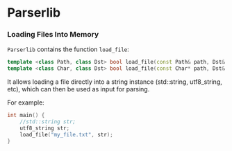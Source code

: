 # Parserlib

### Loading Files Into Memory

`Parserlib` contains the function `load_file`:

```cpp
template <class Path, class Dst> bool load_file(const Path& path, Dst& dst);
template <class Char, class Dst> bool load_file(const Char* path, Dst& dst);
```

It allows loading a file directly into a string instance (std::string, utf8_string, etc), which can then be used as input for parsing.

For example:

```cpp
int main() {
    //std::string str;
	utf8_string str;
	load_file("my_file.txt", str);
}
```
